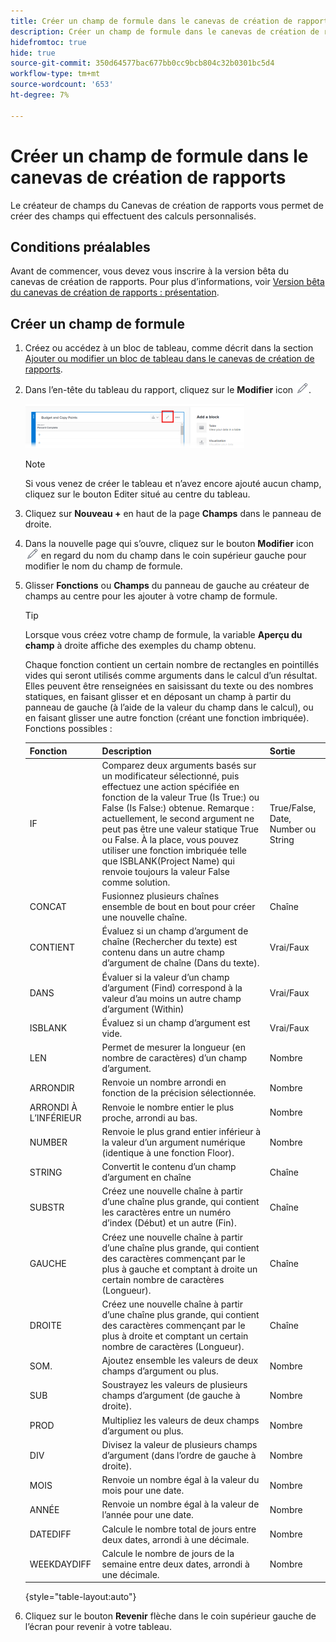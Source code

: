 ```yaml
---
title: Créer un champ de formule dans le canevas de création de rapports
description: Créer un champ de formule dans le canevas de création de rapports
hidefromtoc: true
hide: true
source-git-commit: 350d64577bac677bb0cc9bcb804c32b0301bc5d4
workflow-type: tm+mt
source-wordcount: '653'
ht-degree: 7%

---
```



# Créer un champ de formule dans le canevas de création de rapports

Le créateur de champs du Canevas de création de rapports vous permet de créer des champs qui effectuent des calculs personnalisés.

## Conditions préalables

Avant de commencer, vous devez vous inscrire à la version bêta du canevas de création de rapports. Pour plus d’informations, voir [Version bêta du canevas de création de rapports : présentation](/help/quicksilver/product-announcements/betas/canvas-dashboards-beta/reporting-canvas-beta-overview.md).

## Créer un champ de formule

1. Créez ou accédez à un bloc de tableau, comme décrit dans la section [Ajouter ou modifier un bloc de tableau dans le canevas de création de rapports](../../../reports-and-dashboards/reporting-canvas/table-blocks/add-or-edit-report-table.md).
1. Dans l’en-tête du tableau du rapport, cliquez sur le **Modifier** icon ![](assets/edit-icon.png).

   ![](assets/edit-icon-table-header-350x71.png)

   >[!NOTE]
   >
   >Si vous venez de créer le tableau et n’avez encore ajouté aucun champ, cliquez sur le bouton Editer situé au centre du tableau.

1. Cliquez sur **Nouveau +** en haut de la page **Champs** dans le panneau de droite.
1. Dans la nouvelle page qui s’ouvre, cliquez sur le bouton **Modifier** icon ![](assets/edit-icon.png) en regard du nom du champ dans le coin supérieur gauche pour modifier le nom du champ de formule.
1. Glisser **Fonctions** ou **Champs** du panneau de gauche au créateur de champs au centre pour les ajouter à votre champ de formule.


   >[!TIP]
   >
   >Lorsque vous créez votre champ de formule, la variable **Aperçu du champ** à droite affiche des exemples du champ obtenu.

   Chaque fonction contient un certain nombre de rectangles en pointillés vides qui seront utilisés comme arguments dans le calcul d’un résultat. Elles peuvent être renseignées en saisissant du texte ou des nombres statiques, en faisant glisser et en déposant un champ à partir du panneau de gauche (à l’aide de la valeur du champ dans le calcul), ou en faisant glisser une autre fonction (créant une fonction imbriquée). Fonctions possibles :

   | Fonction | Description | Sortie |
   |---|---|---|
   | IF | Comparez deux arguments basés sur un modificateur sélectionné, puis effectuez une action spécifiée en fonction de la valeur True (Is True:) ou False (Is False:) obtenue. Remarque : actuellement, le second argument ne peut pas être une valeur statique True ou False. À la place, vous pouvez utiliser une fonction imbriquée telle que ISBLANK(Project Name) qui renvoie toujours la valeur False comme solution. | True/False, Date, Number ou String |
   | CONCAT | Fusionnez plusieurs chaînes ensemble de bout en bout pour créer une nouvelle chaîne. | Chaîne |
   | CONTIENT | Évaluez si un champ d’argument de chaîne (Rechercher du texte) est contenu dans un autre champ d’argument de chaîne (Dans du texte). | Vrai/Faux |
   | DANS | Évaluer si la valeur d’un champ d’argument (Find) correspond à la valeur d’au moins un autre champ d’argument (Within) | Vrai/Faux |
   | ISBLANK | Évaluez si un champ d’argument est vide. | Vrai/Faux |
   | LEN | Permet de mesurer la longueur (en nombre de caractères) d’un champ d’argument. | Nombre |
   | ARRONDIR | Renvoie un nombre arrondi en fonction de la précision sélectionnée. | Nombre |
   | ARRONDI À L’INFÉRIEUR | Renvoie le nombre entier le plus proche, arrondi au bas. | Nombre |
   | NUMBER | Renvoie le plus grand entier inférieur à la valeur d’un argument numérique (identique à une fonction Floor). | Nombre |
   | STRING | Convertit le contenu d’un champ d’argument en chaîne | Chaîne |
   | SUBSTR | Créez une nouvelle chaîne à partir d’une chaîne plus grande, qui contient les caractères entre un numéro d’index (Début) et un autre (Fin). | Chaîne |
   | GAUCHE | Créez une nouvelle chaîne à partir d’une chaîne plus grande, qui contient des caractères commençant par le plus à gauche et comptant à droite un certain nombre de caractères (Longueur). | Chaîne |
   | DROITE | Créez une nouvelle chaîne à partir d’une chaîne plus grande, qui contient des caractères commençant par le plus à droite et comptant un certain nombre de caractères (Longueur). | Chaîne |
   | SOM. | Ajoutez ensemble les valeurs de deux champs d’argument ou plus. | Nombre |
   | SUB | Soustrayez les valeurs de plusieurs champs d’argument (de gauche à droite). | Nombre |
   | PROD | Multipliez les valeurs de deux champs d’argument ou plus. | Nombre |
   | DIV | Divisez la valeur de plusieurs champs d’argument (dans l’ordre de gauche à droite). | Nombre |
   | MOIS | Renvoie un nombre égal à la valeur du mois pour une date. | Nombre |
   | ANNÉE | Renvoie un nombre égal à la valeur de l’année pour une date. | Nombre |
   | DATEDIFF | Calcule le nombre total de jours entre deux dates, arrondi à une décimale. | Nombre |
   | WEEKDAYDIFF | Calcule le nombre de jours de la semaine entre deux dates, arrondi à une décimale. | Nombre |

   {style="table-layout:auto"}

1. Cliquez sur le bouton **Revenir** flèche dans le coin supérieur gauche de l’écran pour revenir à votre tableau.
